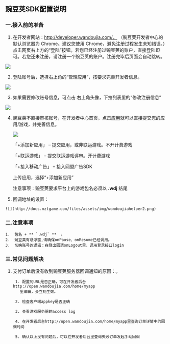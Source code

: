 
 ## 豌豆荚SDK配置说明

 ###  一.接入前的准备

  1. 在开发者网站：http://developer.wandoujia.com/，
  （豌豆荚开发者中心的默认浏览器为 Chrome。建议您使用 Chrome，避免注册过程发生未知错误。）点击网页右上方的“登陆”按钮。若您已经注册过豌豆荚的账户，直接登陆即可。若您还未注册，请注册一个豌豆荚的账户。注册完毕后页面会自动跳转。

   ![](http://docs.mztgame.com/files/assets/img/wdj01.png)

  2. 登陆账号后，选择右上角的“管理应用”，按要求完善开发者信息。

  ![](http://docs.mztgame.com/files/assets/img/wdj02.png)

  3. 如果需要修改账号信息，可点击 右上角头像，下拉列表里的“修改注册信息”

  ![](http://docs.mztgame.com/files/assets/img/wdj03.png)

  4. 豌豆荚不直接审核账号，在开发者中心首页，点击[应用](http://open.wandoujia.com/home/myapp)就可以直接提交您的应用/游戏，并完善信息。

        ![](http://docs.mztgame.com/files/assets/img/wandoujiahelper1.png)

        「+添加新应用」 – 提交应用，或非联运游戏。不开计费游戏

        「+联运游戏」 – 提交联运游戏评审。开计费游戏

        「+接入移动广告」 – 接入网盟广告SDK

        上传应用，选择“+添加新应用”

        注意事项：豌豆荚要求平台上的游戏包名必须以 **.wdj** 结尾

  5. 回调地址的设置：

    ![](http://docs.mztgame.com/files/assets/img/wandoujiahelper2.png)

###  二.注意事项

    1.  包名 + ** `.wdj` **  。
    2.  豌豆荚有悬浮窗,请确保onPause、onResume已经调用。
    3.  切换账号的逻辑：在登出回调onLogout里，调用登录接口login

### 三.常见问题解决

   1. 支付订单后没有收到豌豆荚服务器回调通知的原因：。

           1. 配置的URL是否正确，可在开发者后台http://open.wandoujia.com/home/myapp
             里编辑，会立刻生效。

           2. 检查客户端appkey是否正确

           3. 查看游戏服务器的access log

           4. 在开发者后台http://open.wandoujia.com/home/myapp里查询订单详情中的回调时间

           5. 确认以上没有问题后，可以在开发者后台里查询失败订单发起手动回调
